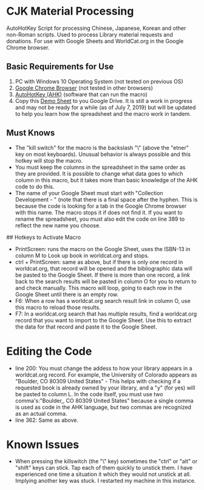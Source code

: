 # CJK Material Processing
AutoHotKey Script for processing Chinese, Japanese, Korean and other non-Roman scripts. Used to process Library material requests and donations. For use with Google Sheets and WorldCat.org in the Google Chrome browser.

## Basic Requirements for Use
<ol>
  <li>
    PC with Windows 10 Operating System (not tested on previous OS)
  </li>
  <li>
    <a href="https://www.google.com/chrome/">Google Chrome Browser</a> (not tested in other browsers)
  </li>
  <li>
    <a href="https://www.autohotkey.com/">AutoHotKey (AHK)</a> (software that can run the macro)
  </li>
  <li>
    Copy this <a href="https://docs.google.com/spreadsheets/d/1z5u8osiseDQukIZDDsYTLa0pQa5Qa_jIJpN85okah9I/edit?usp=drive_web&ouid=117743676212596273827">Demo Sheet</a> to you Google Drive. It is still a work in progress and may not be ready for a while (as of July 7, 2019) but will be updated to help you learn how the spreadsheet and the macro work in tandem.
  </li>
</ol>

## Must Knows
<ul>
  <li>
    The "kill switch" for the macro is the backslash "\" (above the "etner" key on most keyboards). Unusual behavior is always possible and this hotkey will stop the macro.
  </li>
  <li>
    You must keep the columns in the spreadsheet in the same order as they are provided. It is possible to change what data goes to which column in this macro, but it takes more than basic knowledge of the AHK code to do this.
  </li>
  <li>
    The name of your Google Sheet must start with "Collection Development - " (note that there is a final space after the hyphen. This is because the code is looking for a tab in the Google Chrome browser with this name. The macro stops it if does not find it. If you want to rename the spreadsheet, you must also edit the code on line 389 to reflect the new name you choose.
  </li>
</ul>
  </li>
## Hotkeys to Activate Macro
<ul>
  <li>
    PrintScreen: runs the macro on the Google Sheet, uses the ISBN-13 in column M to Look up book in worldcat.org and stops.
  </li>
  <li>
    ctrl + PrintScreen: same as above, but if there is only one record in worldcat.org, that record will be opened and the bibliographic data will be pasted to the Google Sheet. If there is more than one record, a link back to the search results will be pasted in column O for you to return to and check manually. This macro will loop, going to each row in the Google Sheet until there is an empty row.
  </li>
  <li>
    F6: When a row has a worldcat.org search result link in column O, use this macro to reload those results.
  </li>
  <li>
    F7: In a worldcat.org search that has multiple results, find a worldcat.org record that you want to import to the Google Sheet. Use this to extract the data for that record and paste it to the Google Sheet.
  </li>
</ul>
<h1>Editing the Code</h1>
<ul>
  <li>
    line 200: You must change the addess to how your library appears in a worldcat.org record. For example, the University of Colorado appears as "Boulder, CO 80309 United States" - This helps with checking if a requested book is already owned by your library, and a "y" (for yes) will be pasted to column L. In the code itself, you must use two comma's:"Boulder,, CO 80309 United States" because a single comma is used as code in the AHK language, but two commas are recognized as an actual comma.
  </li>
  <li>
    line 362: Same as above.
  </li>
</ul>
<h1>Known Issues</h1>
<ul>
  <li>
    When pressing the killswitch (the "\" key) sometimes the "ctrl" or "alt" or "shift" keys can stick. Tap each of them quickly to unstick them. I have experienced one time a situation it which they would not unstick at all. Implying another key was stuck. I restarted my machine in this instance.
  </li>
</ul>
